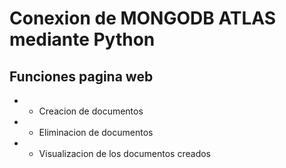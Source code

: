 # Conexion de MONGODB ATLAS mediante Python

## Funciones pagina web
* - Creacion de documentos
* - Eliminacion de documentos
* - Visualizacion de los documentos creados